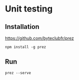 # Unit testing

## Installation

https://github.com/byteclubfr/prez

```
npm install -g prez
```

## Run

```
prez --serve
```
